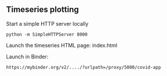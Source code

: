 
## Timeseries plotting

Start a simple HTTP server locally

```
python -m SimpleHTTPServer 8000
```

Launch the timeseries HTML page: index.html


Launch in Binder:

```
https://mybinder.org/v2/..../?urlpath=/proxy/5000/covid-app
```
